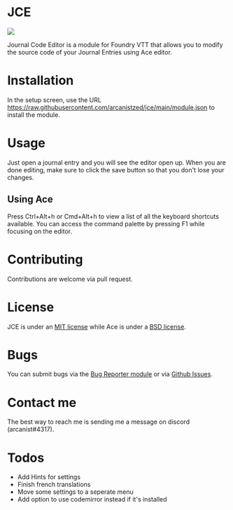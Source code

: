# JCE
![](https://img.shields.io/github/v/tag/arcanistzed/jce)

Journal Code Editor is a module for Foundry VTT that allows you to modify the source code of your Journal Entries using Ace editor.

# Installation
In the setup screen, use the URL https://raw.githubusercontent.com/arcanistzed/jce/main/module.json to install the module.

# Usage
Just open a journal entry and you will see the editor open up. When you are done editing, make sure to click the save button so that you don't lose your changes.

## Using Ace
Press Ctrl+Alt+h or Cmd+Alt+h to view a list of all the keyboard shortcuts available. You can access the command palette by pressing F1 while focusing on the editor.

# Contributing
Contributions are welcome via pull request.

# License
JCE is under an [MIT license](LICENSE) while Ace is under a [BSD license](https://github.com/ajaxorg/ace/blob/master/LICENSE).

# Bugs
You can submit bugs via the [Bug Reporter module](https://foundryvtt.com/packages/bug-reporter) or via [Github Issues](https://github.com/arcanistzed/jce/issues/new/choose).

# Contact me
The best way to reach me is sending me a message on discord (arcanist#4317).

# Todos
 - Add Hints for settings
 - Finish french translations
 - Move some settings to a seperate menu
 - Add option to use codemirror instead if it's installed